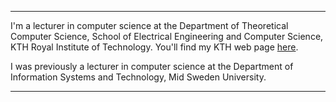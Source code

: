 ------------------------------------------------------------------------

I'm a lecturer in computer science at the Department of Theoretical Computer 
Science, School of Electrical Engineering and Computer Science, KTH Royal 
Institute of Technology. You'll find my KTH web page 
[here](http://people.kth.se/~dbosk/). 

I was previously a lecturer in computer science at the Department of 
Information Systems and Technology, Mid Sweden University.

------------------------------------------------------------------------

